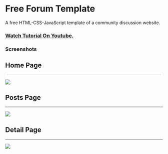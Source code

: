 # Free Forum Template
A free HTML-CSS-JavaScript template of a community discussion website.

### [Watch Tutorial On Youtube.](https://youtu.be/knGk9aUr4Do)

### Screenshots

## Home Page

---

![](https://i.ibb.co/qWcy2zH/forums-home-page.png)

## Posts Page

---

![](https://i.ibb.co/ZLb6WvG/posts-page.png)

## Detail Page

---

![](https://i.ibb.co/wWrw8Dj/detail-page.png)

